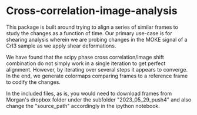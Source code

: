 # Cross-correlation-image-analysis

This package is built around trying to align a series of similar frames to study the changes as a function of time. Our primary use-case is for shearing analysis wherein we are probing changes in the MOKE signal of a CrI3 sample as we apply shear deformations.

We have found that the scipy phase cross correlation/image shift combination do not simply work in a single iteration to get perfect alignment. However, by iterating over several steps it appears to converge. In the end, we generate colormaps comparing frames to a reference frame to codify the changes.

In the included files, as is, you would need to download frames from Morgan's dropbox folder under the subfolder "2023_05_29_push4" and also change the "source_path" accordingly in the ipython notebook.
